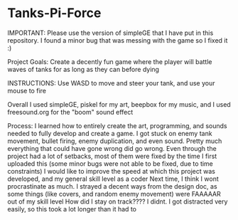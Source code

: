 # Tanks-Pi-Force
IMPORTANT: Please use the version of simpleGE that I have put in this repository. I found a minor bug that was messing with the game so I fixed it :)

Project Goals: Create a decently fun game where the player will battle waves of tanks for as long as they can before dying

INSTRUCTIONS: Use WASD to move and steer your tank, and use your mouse to fire

Overall I used simpleGE, piskel for my art, beepbox for my music, and I used freesound.org for the "boom" sound effect

Process:
I learned how to entirely create the art, programming, and sounds needed to fully develop and create a game.
I got stuck on enemy tank movement, bullet firing, enemy duplication, and even sound. Pretty much everything that could have gone wrong
did go wrong. Even through the project had a lot of setbacks, most of them were fixed by the time I first uploaded this (some minor bugs were not able to be fixed, due to time constraints)
I would like to improve the speed at which this project was developed, and my general skill level as a coder
Next time, I think I wont procrastinate as much.
I strayed a decent ways from the design doc, as some things (like covers, and random enemy movement) were FAAAAAR out of my skill level
How did I stay on track???? I didnt. I got distracted very easily, so this took a lot longer than it had to

